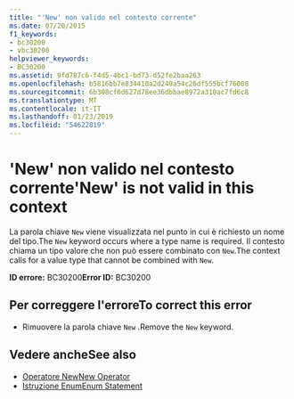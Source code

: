 ```yaml
---
title: "'New' non valido nel contesto corrente"
ms.date: 07/20/2015
f1_keywords:
- bc30200
- vbc30200
helpviewer_keywords:
- BC30200
ms.assetid: 9fd787c6-f4d5-4bc1-bd73-d52fe2baa263
ms.openlocfilehash: b5816bb7e834410a2d249a54c26df555bcf76008
ms.sourcegitcommit: 6b308cf6d627d78ee36dbbae8972a310ac7fd6c8
ms.translationtype: MT
ms.contentlocale: it-IT
ms.lasthandoff: 01/23/2019
ms.locfileid: "54622819"
---
```

# <a name="new-is-not-valid-in-this-context"></a><span data-ttu-id="de928-102">'New' non valido nel contesto corrente</span><span class="sxs-lookup"><span data-stu-id="de928-102">'New' is not valid in this context</span></span>
<span data-ttu-id="de928-103">La parola chiave `New` viene visualizzata nel punto in cui è richiesto un nome del tipo.</span><span class="sxs-lookup"><span data-stu-id="de928-103">The `New` keyword occurs where a type name is required.</span></span> <span data-ttu-id="de928-104">Il contesto chiama un tipo valore che non può essere combinato con `New`.</span><span class="sxs-lookup"><span data-stu-id="de928-104">The context calls for a value type that cannot be combined with `New`.</span></span>  
  
 <span data-ttu-id="de928-105">**ID errore:** BC30200</span><span class="sxs-lookup"><span data-stu-id="de928-105">**Error ID:** BC30200</span></span>  
  
## <a name="to-correct-this-error"></a><span data-ttu-id="de928-106">Per correggere l'errore</span><span class="sxs-lookup"><span data-stu-id="de928-106">To correct this error</span></span>  
  
-   <span data-ttu-id="de928-107">Rimuovere la parola chiave `New` .</span><span class="sxs-lookup"><span data-stu-id="de928-107">Remove the `New` keyword.</span></span>  
  
## <a name="see-also"></a><span data-ttu-id="de928-108">Vedere anche</span><span class="sxs-lookup"><span data-stu-id="de928-108">See also</span></span>
- [<span data-ttu-id="de928-109">Operatore New</span><span class="sxs-lookup"><span data-stu-id="de928-109">New Operator</span></span>](../../visual-basic/language-reference/operators/new-operator.md)
- [<span data-ttu-id="de928-110">Istruzione Enum</span><span class="sxs-lookup"><span data-stu-id="de928-110">Enum Statement</span></span>](../../visual-basic/language-reference/statements/enum-statement.md)
